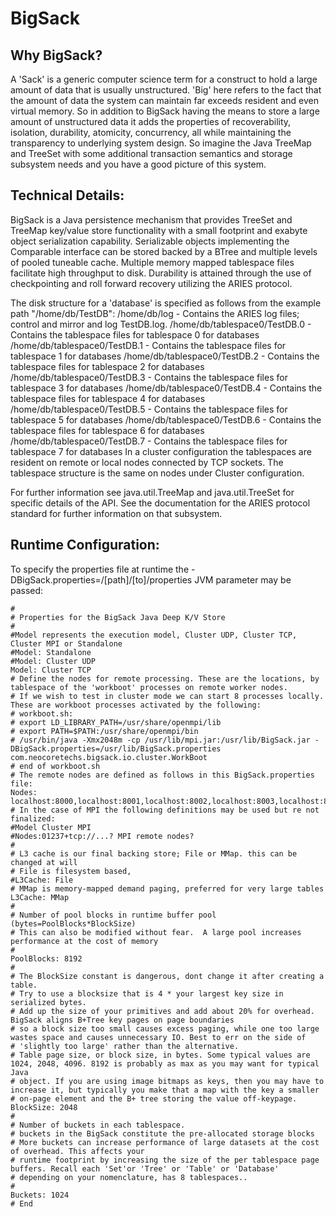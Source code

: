 <h1>BigSack</h1>
<h2>Why BigSack?</h2>
A 'Sack' is a generic computer science term for a construct to hold a large amount of data that is usually unstructured.
'Big' here refers to the fact that the amount of data the system can maintain far exceeds resident and even virtual memory.
So in addition to BigSack having the means to store a large amount of unstructured data it adds the properties of recoverability,
isolation, durability, atomicity, concurrency, all while maintaining the transparency to underlying system design. So imagine the Java
TreeMap and TreeSet with some additional transaction semantics and storage subsystem needs and you have a good picture of this system.
<h2>Technical Details:</h2>
BigSack is a Java persistence mechanism that provides TreeSet and TreeMap key/value store functionality 
with a small footprint and exabyte object serialization capability. Serializable objects implementing the 
Comparable interface can be stored backed by a BTree and multiple levels of pooled tuneable cache.
Multiple memory mapped tablespace files facilitate high throughput to disk.
Durability is attained through the use of checkpointing and roll forward recovery utilizing the ARIES protocol.
<p/>
The disk structure for a 'database' is specified as follows from the example path "/home/db/TestDB":
/home/db/log - Contains the ARIES log files; control and mirror and log TestDB<tablespace>.log.
/home/db/tablespace0/TestDB.0 - Contains the tablespace files for tablespace 0 for databases
/home/db/tablespace0/TestDB.1 - Contains the tablespace files for tablespace 1 for databases
/home/db/tablespace0/TestDB.2 - Contains the tablespace files for tablespace 2 for databases
/home/db/tablespace0/TestDB.3 - Contains the tablespace files for tablespace 3 for databases
/home/db/tablespace0/TestDB.4 - Contains the tablespace files for tablespace 4 for databases
/home/db/tablespace0/TestDB.5 - Contains the tablespace files for tablespace 5 for databases
/home/db/tablespace0/TestDB.6 - Contains the tablespace files for tablespace 6 for databases
/home/db/tablespace0/TestDB.7 - Contains the tablespace files for tablespace 7 for databases
In a cluster configuration the tablespaces are resident on remote or local nodes connected by TCP sockets.
The tablespace structure is the same on nodes under Cluster configuration.

For further information see java.util.TreeMap and java.util.TreeSet for specific details of the API.
See the documentation for the ARIES protocol standard for further information on that subsystem.

<h2>Runtime Configuration:</h2>

To specify the properties file at runtime the -DBigSack.properties=/[path]/[to]/properties JVM parameter may be passed:
```
#
# Properties for the BigSack Java Deep K/V Store
#
#Model represents the execution model, Cluster UDP, Cluster TCP, Cluster MPI or Standalone
#Model: Standalone
#Model: Cluster UDP
Model: Cluster TCP
# Define the nodes for remote processing. These are the locations, by tablespace of the 'workboot' processes on remote worker nodes.
# If we wish to test in cluster mode we can start 8 processes locally. These are workboot processes activated by the following:
# workboot.sh:
# export LD_LIBRARY_PATH=/usr/share/openmpi/lib
# export PATH=$PATH:/usr/share/openmpi/bin
# /usr/bin/java -Xmx2048m -cp /usr/lib/mpi.jar:/usr/lib/BigSack.jar -DBigSack.properties=/usr/lib/BigSack.properties com.neocoretechs.bigsack.io.cluster.WorkBoot
# end of workboot.sh
# The remote nodes are defined as follows in this BigSack.properties file:
Nodes: localhost:8000,localhost:8001,localhost:8002,localhost:8003,localhost:8004,localhost:8005,localhost:8006,localhost:8007
# In the case of MPI the following definitions may be used but re not finalized:
#Model Cluster MPI
#Nodes:01237+tcp://...? MPI remote nodes?
#
# L3 cache is our final backing store; File or MMap. this can be changed at will
# File is filesystem based, 
#L3Cache: File
# MMap is memory-mapped demand paging, preferred for very large tables
L3Cache: MMap
#
# Number of pool blocks in runtime buffer pool (bytes=PoolBlocks*BlockSize)
# This can also be modified without fear.  A large pool increases performance at the cost of memory
#
PoolBlocks: 8192
#
# The BlockSize constant is dangerous, dont change it after creating a table.
# Try to use a blocksize that is 4 * your largest key size in serialized bytes. 
# Add up the size of your primitives and add about 20% for overhead. BigSack aligns B+Tree key pages on page boundaries
# so a block size too small causes excess paging, while one too large wastes space and causes unnecessary IO. Best to err on the side of 
# 'slightly too large' rather than the alternative.
# Table page size, or block size, in bytes. Some typical values are 1024, 2048, 4096. 8192 is probably as max as you may want for typical Java
# object. If you are using image bitmaps as keys, then you may have to increase it, but typically you make that a map with the key a smaller
# on-page element and the B+ tree storing the value off-keypage.
BlockSize: 2048
#
# Number of buckets in each tablespace.
# buckets in the BigSack constitute the pre-allocated storage blocks
# More buckets can increase performance of large datasets at the cost of overhead. This affects your
# runtime footprint by increasing the size of the per tablespace page buffers. Recall each 'Set'or 'Tree' or 'Table' or 'Database'
# depending on your nomenclature, has 8 tablespaces..
#
Buckets: 1024
# End
```

